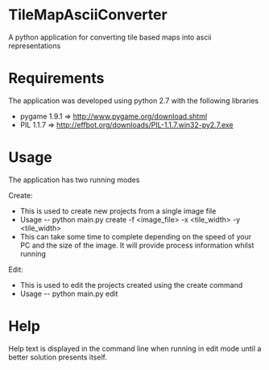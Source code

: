 TileMapAsciiConverter
=====================

A python application for converting tile based maps into ascii representations

Requirements
=====================
The application was developed using python 2.7 with the following libraries
- pygame 1.9.1 => http://www.pygame.org/download.shtml
- PIL 1.1.7 => http://effbot.org/downloads/PIL-1.1.7.win32-py2.7.exe

Usage
=====================
The application has two running modes

Create:
- This is used to create new projects from a single image file
- Usage
-- python main.py create <directory> -f <image_file> -x <tile_width> -y <tile_width>
- This can take some time to complete depending on the speed of your PC and the size of the image. It will provide process information whilst running

Edit:
- This is used to edit the projects created using the create command
- Usage
-- python main.py edit <directory>

Help
=====================
Help text is displayed in the command line when running in edit mode until a better solution presents itself.

